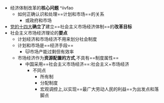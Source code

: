 - 经济体制改革的**核心问题** ^iivfao
	- 如何正确认识和处理==计划和市场==的关系
		- 或政府和市场
- [党的十四大](党的十四大.md)**确立了**建立==社会主义市场经济体制==的**改革目标**
- 社会主义市场经济理论的**要点**
	- 计划经济和市场经济不用来划分社会制度
	- 计划和市场是==经济手段==
		- 🐱市场产能过剩但有效率
	- 市场经济作为**资源配置的方式**,不具有==制度属性==
		- 中国采用==社会主义市场经济==:社会主义+市场经济
			- 不同点
				- 所有制
				- 分配制度
				- 宏观调控上,以实现==最广大劳动人民的利益==为出发点和落脚点